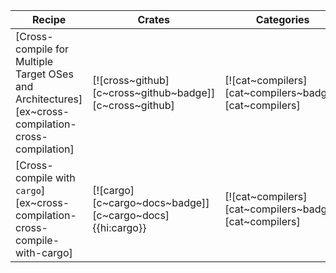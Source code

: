 | Recipe | Crates | Categories |
|---|---|---|
| [Cross-compile for Multiple Target OSes and Architectures][ex~cross-compilation-cross-compilation] | [![cross~github][c~cross~github~badge]][c~cross~github] | [![cat~compilers][cat~compilers~badge]][cat~compilers] |
| [Cross-compile with `cargo`][ex~cross-compilation-cross-compile-with-cargo] | [![cargo][c~cargo~docs~badge]][c~cargo~docs]{{hi:cargo}} | [![cat~compilers][cat~compilers~badge]][cat~compilers] |
